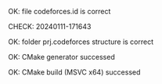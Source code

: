 OK: file codeforces.id is correct
CHECK: 20240111-171643
OK: folder prj.codeforces structure is correct
OK: CMake generator successed
OK: CMake build (MSVC x64) successed
